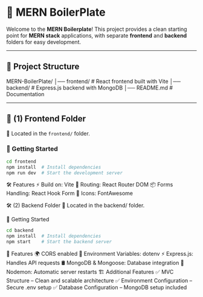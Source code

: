 # 🚀 MERN BoilerPlate

Welcome to the **MERN Boilerplate**! This project provides a clean starting point for **MERN stack** applications, with separate **frontend** and **backend** folders for easy development.

---

## 📁 Project Structure

MERN-BoilerPlate/ │── frontend/ # React frontend built with Vite │── backend/ # Express.js backend with MongoDB │── README.md # Documentation


---

## 🎨 (1) Frontend Folder

📂 Located in the `frontend/` folder.

### 🚀 Getting Started

```bash
cd frontend
npm install  # Install dependencies
npm run dev  # Start the development server
```

🛠️ Features
⚡ Build on: Vite
🔗 Routing: React Router DOM
📦 Forms Handling: React Hook Form
🎨 Icons: FontAwesome

🛠️ (2) Backend Folder
📂 Located in the backend/ folder.

🚀 Getting Started

```bash
cd backend
npm install  # Install dependencies
npm start    # Start the backend server
```

📌 Features
🌍 CORS enabled
🔑 Environment Variables: dotenv
⚡ Express.js: Handles API requests
🛢 MongoDB & Mongoose: Database integration
🔄 Nodemon: Automatic server restarts
🏗️ Additional Features
✅ MVC Structure – Clean and scalable architecture
✅ Environment Configuration – Secure .env setup
✅ Database Configuration – MongoDB setup included
